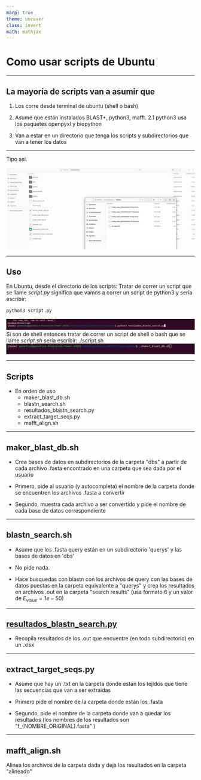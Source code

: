 ```yaml
---
marp: true
theme: uncover
class: invert
math: mathjax
---
```

# Como usar scripts de Ubuntu

---

## La mayoría de scripts van a asumir que

1. Los corre desde terminal de ubuntu (shell o bash)

2. Asume que están instalados BLAST+, python3, mafft.
    2.1 python3 usa los paquetes openpyxl y biopython
3. Van a estar en un directorio que tenga los scripts y subdirectorios que van a tener los datos

---

Tipo así.

![height:6in](dirtree.png)

---

## Uso

En Ubuntu, desde el directorio de los scripts:
Tratar de correr un script que se llame $script.py$ significa que vamos a correr un script de python3 y sería escribir:

``` sh
python3 script.py
```

![python3example](ejempy.png)
Si son de shell entonces tratar de correr un script de shell o bash que se llame $script.sh$ sería escribir: ./script.sh
![shellexample](ejemsh.png)

---

## Scripts

- En orden de uso
  - maker_blast_db.sh
  - blastn_search.sh
  - resultados_blastn_search.py
  - extract_target_seqs.py
  - mafft_align.sh

---

## maker_blast_db.sh

- Crea bases de datos en subdirectorios de la carpeta "dbs" a partir de cada archivo .fasta encontrado en una carpeta que sea dada por el usuario

- Primero, pide al usuario (y autocompleta) el nombre de la carpeta donde se encuentren los archivos .fasta a convertir

- Segundo, muestra cada archivo a ser convertido y pide el nombre de cada base de datos correspondiente

---

## blastn_search.sh

- Asume que los .fasta query están en un subdirectorio 'querys' y las bases de datos en 'dbs'

- No pide nada.

- Hace busquedas con blastn con los archivos de query con las bases de datos puestas en la carpeta equivalente a "querys" y crea los resultados en archivos .out en la carpeta "search results" (usa formato 6 y un valor de $E_{value} = 1e-50$)

---

## [resultados_blastn_search.py](https://jovillarrealm.github.io/eDNA-empty/resultados_blastn_search.py "downloadURL")

- Recopila resultados de los .out que encuentre (en todo subdirectorio) en un .xlsx

---

## extract_target_seqs.py

- Asume que hay un .txt en la carpeta donde están los tejidos que tiene las secuencias que van a ser extraidas

- Primero pide el nombre de la carpeta donde están los .fasta

- Segundo, pide el nombre de la carpeta donde van a quedar los resultados (los nombres de los resultados son "f_{NOMBRE_ORIGINAL}.fasta" )

---

## mafft_align.sh

Alinea los archivos de la carpeta dada y deja los resultados en la carpeta "alineado"
